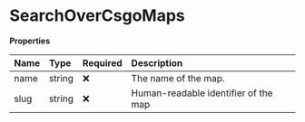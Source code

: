 # SearchOverCsgoMaps

**Properties**

| Name | Type   | Required | Description                          |
| :--- | :----- | :------- | :----------------------------------- |
| name | string | ❌       | The name of the map.                 |
| slug | string | ❌       | Human-readable identifier of the map |

<!-- This file was generated by liblab | https://liblab.com/ -->
